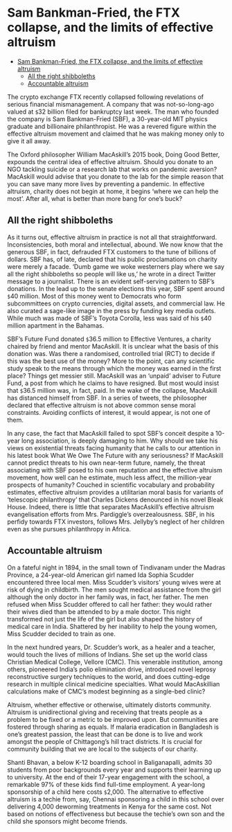 # Sam Bankman-Fried, the FTX collapse, and the limits of effective altruism

- [Sam Bankman-Fried, the FTX collapse, and the limits of effective altruism](#sam-bankman-fried-the-ftx-collapse-and-the-limits-of-effective-altruism)
  - [All the right shibboleths](#all-the-right-shibboleths)
  - [Accountable altruism](#accountable-altruism)


The crypto exchange FTX recently collapsed following revelations of serious financial mismanagement. A company that was not-so-long-ago valued at `$`32 billion filed for bankruptcy last week. The man who founded the company is Sam Bankman-Fried (SBF), a 30-year-old MIT physics graduate and billionaire philanthropist. He was a revered figure within the effective altruism movement and claimed that he was making money only to give it all away.


The Oxford philosopher William MacAskill’s 2015 book,  Doing Good Better, expounds the central idea of effective altruism. Should you donate to an NGO tackling suicide or a research lab that works on pandemic aversion? MacAskill would advise that you donate to the lab for the simple reason that you can save many more lives by preventing a pandemic. In effective altruism, charity does not begin at home, it begins ‘where we can help the most’. After all, what is better than more bang for one’s buck?

## All the right shibboleths
As it turns out, effective altruism in practice is not all that straightforward. Inconsistencies, both moral and intellectual, abound. We now know that the generous SBF, in fact, defrauded FTX customers to the tune of billions of dollars. SBF has, of late, declared that his public proclamations on charity were merely a facade. ‘Dumb game we woke westerners play where we say all the right shibboleths so people will like us,’ he wrote in a direct Twitter message to a journalist. There is an evident self-serving pattern to SBF’s donations. In the lead up to the senate elections this year, SBF spent around `$`40 million. Most of this money went to Democrats who form subcommittees on crypto currencies, digital assets, and commercial law. He also curated a sage-like image in the press by funding key media outlets. While much was made of SBF’s Toyota Corolla, less was said of his `$`40 million apartment in the Bahamas.

SBF’s Future Fund donated `$`36.5 million to Effective Ventures, a charity chaired by friend and mentor MacAskill. It is unclear what the basis of this donation was. Was there a randomised, controlled trial (RCT) to decide if this was the best use of the money? More to the point, can any scientific study speak to the means through which the money was earned in the first place? Things get messier still. MacAskill was an ‘unpaid’ adviser to Future Fund, a post from which he claims to have resigned. But most would insist that `$`36.5 million was, in fact, paid. In the wake of the collapse, MacAskill has distanced himself from SBF. In a series of tweets, the philosopher declared that effective altruism is not above common sense moral constraints. Avoiding conflicts of interest, it would appear, is not one of them.

In any case, the fact that MacAskill failed to spot SBF’s conceit despite a 10-year long association, is deeply damaging to him. Why should we take his views on existential threats facing humanity that he calls to our attention in his latest book  What We Owe The Future with any seriousness? If MacAskill cannot predict threats to his own near-term future, namely, the threat associating with SBF posed to his own reputation and the effective altruism movement, how well can he estimate, much less affect, the million-year prospects of humanity?
Couched in scientific vocabulary and probability estimates, effective altruism provides a utilitarian moral basis for variants of ‘telescopic philanthropy’ that Charles Dickens denounced in his novel  Bleak House. Indeed, there is little that separates MacAskill’s effective altruism evangelisation efforts from Mrs. Pardiggle’s overzealousness. SBF, in his perfidy towards FTX investors, follows Mrs. Jellyby’s neglect of her children even as she pursues philanthropy in Africa.

## Accountable altruism 

On a fateful night in 1894, in the small town of Tindivanam under the Madras Province, a 24-year-old American girl named Ida Sophia Scudder encountered three local men. Miss Scudder’s visitors’ young wives were at risk of dying in childbirth. The men sought medical assistance from the girl although the only doctor in her family was, in fact, her father. The men refused when Miss Scudder offered to call her father: they would rather their wives died than be attended to by a male doctor. This night transformed not just the life of the girl but also shaped the history of medical care in India. Shattered by her inability to help the young women, Miss Scudder decided to train as one.

In the next hundred years, Dr. Scudder’s work, as a healer and a teacher, would touch the lives of millions of Indians. She set up the world class Christian Medical College, Vellore (CMC). This venerable institution, among others, pioneered India’s polio elimination drive, introduced novel leprosy reconstructive surgery techniques to the world, and does cutting-edge research in multiple clinical medicine specialties. What would MacAskillian calculations make of CMC’s modest beginning as a single-bed clinic?

Altruism, whether effective or otherwise, ultimately distorts community. Altruism is unidirectional  giving and  receiving that treats people as a problem to be fixed or a metric to be improved upon. But communities are fostered through sharing as equals. If malaria eradication in Bangladesh is one’s greatest passion, the least that can be done is to live and work amongst the people of Chittagong’s hill tract districts. It is crucial for community building that we are local to the subjects of our charity.

Shanti Bhavan, a below K-12 boarding school in Baliganapalli, admits 30 students from poor backgrounds every year and supports their learning up to university. At the end of their 17-year engagement with the school, a remarkable 97% of these kids find full-time employment. A year-long sponsorship of a child here costs `$`2,000. The alternative to effective altruism is a techie from, say, Chennai sponsoring a child in this school over delivering 4,000 deworming treatments in Kenya for the same cost. Not based on notions of effectiveness but because the techie’s own son and the child she sponsors might become friends.

